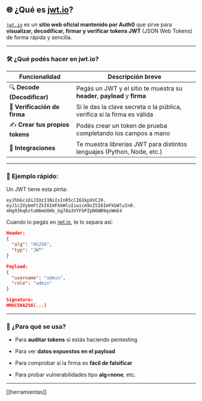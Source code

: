 ## 🌐 ¿Qué es [jwt.io](https://jwt.io/)?

[`jwt.io`](https://jwt.io/) es un **sitio web oficial mantenido por Auth0** que sirve para **visualizar, decodificar, firmar y verificar tokens JWT** (JSON Web Tokens) de forma rápida y sencilla.

---

### 🛠️ ¿Qué podés hacer en jwt.io?

| Funcionalidad                   | Descripción breve                                                         |
| ------------------------------- | ------------------------------------------------------------------------- |
| 🔍 **Decode (Decodificar)**     | Pegás un JWT y el sitio te muestra su **header**, **payload** y **firma** |
| 🧾 **Verificación de firma**    | Si le das la clave secreta o la pública, verifica si la firma es válida   |
| ✍️ **Crear tus propios tokens** | Podés crear un token de prueba completando los campos a mano              |
| 🧩 **Integraciones**            | Te muestra librerías JWT para distintos lenguajes (Python, Node, etc.)    |

---

### 🧪 Ejemplo rápido:

Un JWT tiene esta pinta:

```
eyJhbGciOiJIUzI1NiIsInR5cCI6IkpXVCJ9. 
eyJ1c2VybmFtZSI6ImFkbWluIiwicm9sZSI6ImFkbWluIn0. 
4Hg93kq6ztuN6mUOHb_Gg78a3VYFbPZpN6WB9qsWmE4
```

Cuando lo pegás en [jwt.io](https://jwt.io/), te lo separa así:

```json
Header:
{
  "alg": "HS256",
  "typ": "JWT"
}

Payload:
{
  "username": "admin",
  "role": "admin"
}

Signature:
HMACSHA256(...)
```

---

### 🎯 ¿Para qué se usa?

- Para **auditar tokens** si estás haciendo pentesting
    
- Para ver **datos expuestos en el payload**
    
- Para comprobar si la firma es **fácil de falsificar**
    
- Para probar vulnerabilidades tipo **alg=none**, etc.
    

---

[[herramientas]]